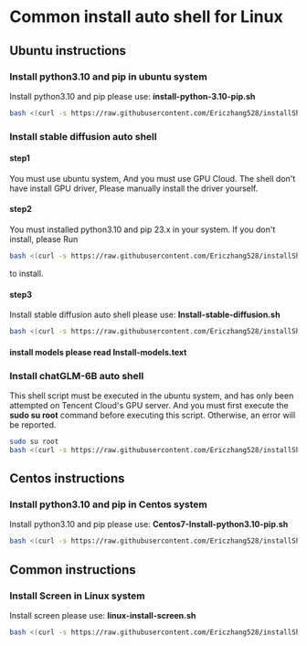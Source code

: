 # Common install auto shell for Linux

## Ubuntu instructions 
### Install python3.10 and pip in ubuntu system
Install python3.10 and pip please use: __install-python-3.10-pip.sh__
```bash
bash <(curl -s https://raw.githubusercontent.com/Ericzhang528/installShell/main/Ubuntu-Install-python-3.10-pip.sh)
```
### Install stable diffusion auto shell

#### step1
You must use ubuntu system, And you must use GPU Cloud.
The shell don't have install GPU driver, Please manually install the driver yourself.
#### step2
You must installed python3.10 and pip 23.x in your system.
If you don't install, please Run
```bash
bash <(curl -s https://raw.githubusercontent.com/Ericzhang528/installShell/main/Ubuntu-Install-python-3.10-pip.sh)
```
to install.
#### step3
Install stable diffusion auto shell please use: __Install-stable-diffusion.sh__
```bash
bash <(curl -s https://raw.githubusercontent.com/Ericzhang528/installShell/main/Ubuntu-Install-stable-diffusion.sh)
```
#### install models please read Install-models.text

### Install chatGLM-6B auto shell
This shell script must be executed in the ubuntu system, and has only been attempted on Tencent Cloud's GPU server. And you must first execute the __sudo su root__ command before executing this script. Otherwise, an error will be reported.

```bash
sudo su root
bash <(curl -s https://raw.githubusercontent.com/Ericzhang528/installShell/main/Ubuntu-Install-chatGLM-6B.sh)
```
## Centos instructions
### Install python3.10 and pip in Centos system
Install python3.10 and pip please use: __Centos7-Install-python3.10-pip.sh__
```bash
bash <(curl -s https://raw.githubusercontent.com/Ericzhang528/installShell/main/Centos7-Install-python3.10-pip.sh)
```

## Common instructions
### Install Screen in Linux system
Install screen please use: __linux-install-screen.sh__
```bash
bash <(curl -s https://raw.githubusercontent.com/Ericzhang528/installShell/main/linux-install-screen.sh)
```

